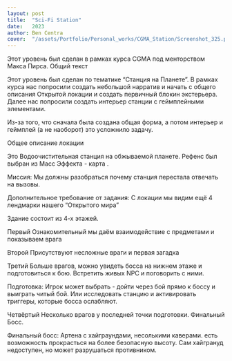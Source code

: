 ```yaml
---
layout: post
title:  "Sci-Fi Station"
date:   2023
author: Ben Centra
cover:  "/assets/Portfolio/Personal_works/CGMA_Station/Screenshot_325.png"
---
```


Этот уровень был сделан в рамках курса CGMA под менторством Макса Пирса.
Общий текст

Этот уровень был сделан по тематике “Станция на Планете”. В рамках курса нас попросили создать небольшой нарратив и начать с общего описания Открытой локации и создать первичный блокин экстерьера. Далее нас попросили создать интерьер станции с геймплейными элементами. 

Из-за того, что сначала была создана общая форма, а потом интерьер и геймплей (а не наоборот) это усложнило задачу.

Общее описание локации

Это Водоочистительная станция на обжываемой планете. 
Рефенс был выбран из Масс Эффекта - карта .

Миссия:
Мы должны разобраться почему станция перестала отвечать на вызовы. 

Дополнительное требование от задания:
С локации мы видим ещё 4 лендмарки нашего “Открытого мира”

Здание состоит из 4-х этажей.


Первый
Ознакомительный
мы даём взаимодействие с предметами и показываем врага

Второй
Присутствуют несложные враги и первая загадка

Третий
Больше врагов, можно увидеть босса на нижнем этаже и подготовиться к бою. 
Встретить живых NPC и поговорить с ними.

Подготовка:
Игрок может выбрать - дойти через бой прямо к боссу и выиграть читый бой. Или исследовать станцию и активировать триггеры, которые босса ослабляют.

Четвёртый
Несколько врагов у последней точки подготовки. Финальный Босс.

Финальный босс:
Артена с хайграундами, несолькими каверами. есть возможность прокрасться на более безопасную высоту. Сам хайгрануд недоступен, но может разрушаться противником.


